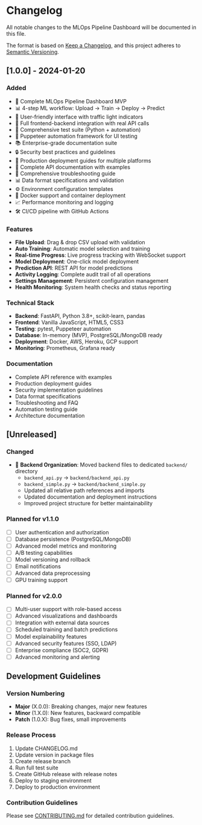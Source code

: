 # Changelog

All notable changes to the MLOps Pipeline Dashboard will be documented in this file.

The format is based on [Keep a Changelog](https://keepachangelog.com/en/1.0.0/),
and this project adheres to [Semantic Versioning](https://semver.org/spec/v2.0.0.html).

## [1.0.0] - 2024-01-20

### Added
- 🚀 Complete MLOps Pipeline Dashboard MVP
- 📊 4-step ML workflow: Upload → Train → Deploy → Predict
- 🎨 User-friendly interface with traffic light indicators
- 🔗 Full frontend-backend integration with real API calls
- 🧪 Comprehensive test suite (Python + automation)
- 🤖 Puppeteer automation framework for UI testing
- 📚 Enterprise-grade documentation suite
- 🔒 Security best practices and guidelines
- 🚀 Production deployment guides for multiple platforms
- 📡 Complete API documentation with examples
- 🔧 Comprehensive troubleshooting guide
- 📊 Data format specifications and validation
- ⚙️ Environment configuration templates
- 🐳 Docker support and container deployment
- 📈 Performance monitoring and logging
- 🛠️ CI/CD pipeline with GitHub Actions

### Features
- **File Upload**: Drag & drop CSV upload with validation
- **Auto Training**: Automatic model selection and training
- **Real-time Progress**: Live progress tracking with WebSocket support
- **Model Deployment**: One-click model deployment
- **Prediction API**: REST API for model predictions
- **Activity Logging**: Complete audit trail of all operations
- **Settings Management**: Persistent configuration management
- **Health Monitoring**: System health checks and status reporting

### Technical Stack
- **Backend**: FastAPI, Python 3.8+, scikit-learn, pandas
- **Frontend**: Vanilla JavaScript, HTML5, CSS3
- **Testing**: pytest, Puppeteer automation
- **Database**: In-memory (MVP), PostgreSQL/MongoDB ready
- **Deployment**: Docker, AWS, Heroku, GCP support
- **Monitoring**: Prometheus, Grafana ready

### Documentation
- Complete API reference with examples
- Production deployment guides
- Security implementation guidelines
- Data format specifications
- Troubleshooting and FAQ
- Automation testing guide
- Architecture documentation

## [Unreleased]

### Changed
- 🔧 **Backend Organization**: Moved backend files to dedicated `backend/` directory
  - `backend_api.py` → `backend/backend_api.py`
  - `backend_simple.py` → `backend/backend_simple.py`
  - Updated all relative path references and imports
  - Updated documentation and deployment instructions
  - Improved project structure for better maintainability

### Planned for v1.1.0
- [ ] User authentication and authorization
- [ ] Database persistence (PostgreSQL/MongoDB)
- [ ] Advanced model metrics and monitoring
- [ ] A/B testing capabilities
- [ ] Model versioning and rollback
- [ ] Email notifications
- [ ] Advanced data preprocessing
- [ ] GPU training support

### Planned for v2.0.0
- [ ] Multi-user support with role-based access
- [ ] Advanced visualizations and dashboards
- [ ] Integration with external data sources
- [ ] Scheduled training and batch predictions
- [ ] Model explainability features
- [ ] Advanced security features (SSO, LDAP)
- [ ] Enterprise compliance (SOC2, GDPR)
- [ ] Advanced monitoring and alerting

## Development Guidelines

### Version Numbering
- **Major** (X.0.0): Breaking changes, major new features
- **Minor** (1.X.0): New features, backward compatible
- **Patch** (1.0.X): Bug fixes, small improvements

### Release Process
1. Update CHANGELOG.md
2. Update version in package files
3. Create release branch
4. Run full test suite
5. Create GitHub release with release notes
6. Deploy to staging environment
7. Deploy to production environment

### Contribution Guidelines
Please see [CONTRIBUTING.md](CONTRIBUTING.md) for detailed contribution guidelines.